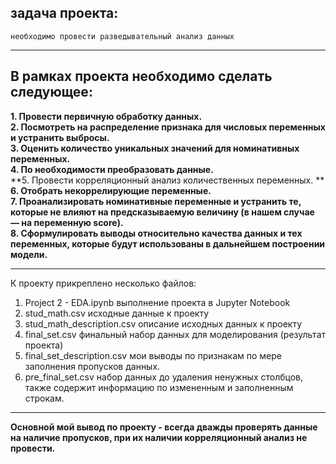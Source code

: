 ## задача проекта:
	необходимо провести разведывательный анализ данных 

__________________________________________________________________________________________________  

## В рамках проекта необходимо сделать следующее:

**1. Провести первичную обработку данных.**  
**2. Посмотреть на распределение признака для числовых переменных и устранить выбросы.**  
**3. Оценить количество уникальных значений для номинативных переменных.**  
**4. По необходимости преобразовать данные.**  
**5. Провести корреляционный анализ количественных переменных. **  
**6. Отобрать некоррелирующие переменные.**  
**7. Проанализировать номинативные переменные и устранить те, которые не влияют на предсказываемую величину (в нашем случае — на переменную score).**  
**8. Сформулировать выводы относительно качества данных и тех переменных, которые будут использованы в дальнейшем построении модели.**  

__________________________________________________________________________________________________  

К проекту прикреплено несколько файлов:

1. Project 2 - EDA.ipynb	выполнение проекта в Jupyter Notebook
2. stud_math.csv		исходные данные к проекту
3. stud_math_description.csv	описание исходных данных к проекту
4. final_set.csv		финальный набор данных для моделирования (результат проекта)
5. final_set_description.csv	мои выводы по признакам по мере заполнения пропусков данных.
6. pre_final_set.csv		набор данных до удаления ненужных столбцов, также содержит информацию по измененным и заполненным строкам.

__________________________________________________________________________________________________  

**Основной мой вывод по проекту - всегда дважды проверять данные на наличие пропусков, при их наличии корреляционный анализ не провести.** 
